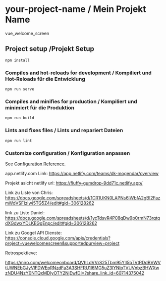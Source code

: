 # your-project-name / Mein Projekt Name
vue_welcome_screen
## Project setup /Projekt Setup
```
npm install
```

### Compiles and hot-reloads for development / Kompiliert und Hot-Reloads für die Entwicklung
```
npm run serve
```

### Compiles and minifies for production / Kompiliert und minimiert für die Produktion 
```
npm run build
```

### Lints and fixes files / Lints und repariert Dateien
```
npm run lint
```

### Customize configuration / Konfiguration anpassen
See [Configuration Reference](https://cli.vuejs.org/config/).

app.netlify.com Link:
https://app.netlify.com/teams/dk-mogendar/overview

Projekt asicht netlify url:
https://fluffy-gumdrop-9dd71c.netlify.app/

Link zu Liste von Chris:
https://docs.google.com/spreadsheets/d/1CR1UKN0LAPNs6lWbfA2gBI2FazmWdVSFIzIwi5TG5Z4/edit#gid=306128262

link zu Liste Daniel:
https://docs.google.com/spreadsheets/d/1ycTdsvR4P08qDw9p0rmN73rqtqdXGdwxYDLKEGgEnpc/edit#gid=306128262

Link zu Googel API Dienste:
https://console.cloud.google.com/apis/credentials?project=vuewelcomescreen&supportedpurview=project

Retrospektieve:

https://miro.com/welcomeonboard/QVhLdVVrS25Tbm95YlI5bTVtRDdBVWVtUWNEbGJyVlFDWEpRNzdFa3A3SHFRU1l6MG5uZ3lYNlpTVUVnbzBHWXwzNDU4NzY0NTQxMDIyOTY2NjEwfDI=?share_link_id=60714375042



